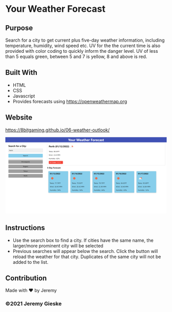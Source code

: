 # Your Weather Forecast


## Purpose
Search for a city to get current plus five-day weather information, including temperature, humidity, wind speed etc. UV for the the current time is also provided with color coding to quickly inform the danger level. UV of less than 5 equals green, between 5 and 7 is yellow, 8 and above is red.

## Built With
* HTML
* CSS
* Javascript
* Provides forecasts using https://openweathermap.org

## Website
https://8bitgaming.github.io/06-weather-outlook/

![screenshot of the weather app](./assets/images/screenshot.PNG?raw=true)


## Instructions
* Use the search box to find a city. If cities have the same name, the larger/more prominent city will be selected
* Previous searches will appear below the search. Click the button will reload the weather for that city. Duplicates of the same city will not be added to the list.

## Contribution
Made with ❤️ by Jeremy

### ©️2021 Jeremy Gieske
